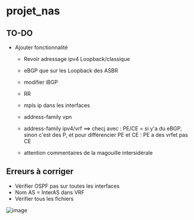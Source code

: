 # projet_nas

## TO-DO
- Ajouter fonctionnalité
    - Revoir adressage ipv4 Loopback/classique
    - eBGP que sur les Loopback des ASBR
    - modifier iBGP
    - RR
    - mpls ip dans les interfaces
    - address-family vpn
    - address-family ipv4/vrf ==> checj avec : PE/CE = si y'a du eBGP, sinon c'est des P, et pour différencier PE et CE : PE a des vrfet pas CE
 

    - attention commentaires de la magouille intersidérale

## Erreurs à corriger
- Vérifier OSPF pas sur toutes les interfaces
- Nom AS = InterAS dans VRF
- Vérifier tous les fichiers



![image](https://github.com/user-attachments/assets/811c3436-3d74-4b45-89ba-5faec7ea9774)

